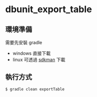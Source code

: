 # dbunit_export_table

環境準備
------

需要先安裝 gradle

* windows 直接下載
* linux 可透過 [sdkman](http://sdkman.io) 下載

執行方式
-------

```bash
$ gradle clean exportTable
```
